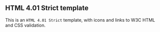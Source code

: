 HTML 4.01 Strict template
-------------------------

This is an `HTML 4.01 Strict` template, with icons and links to W3C HTML and CSS validation.

